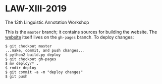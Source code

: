 # LAW-XIII-2019
The 13th Linguistic Annotation Workshop

This is the `master` branch; it contains sources for building the website.
The [website](https://sigann.github.io/LAW-XIII-2019) itself lives on the `gh-pages` branch.
To deploy changes:

    $ git checkout master
    ...make, commit, and push changes...
    $ python2 build.py deploy
    $ git checkout gh-pages
    $ mv deploy/* .
    $ rmdir deploy
    $ git commit -a -m "deploy changes"
    $ git push
